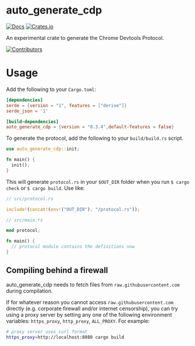 # auto_generate_cdp
[![Docs](https://docs.rs/auto_generate_cdp/badge.svg)](https://docs.rs/auto_generate_cdp)
[![Crates.io](https://img.shields.io/crates/v/auto_generate_cdp.svg?maxAge=2592000)](https://crates.io/crates/auto_generate_cdp)

An experimental crate to generate the Chrome Devtools Protocol.

[![Contributors](https://img.shields.io/github/contributors/mdrokz/auto_generate_cdp.svg)](https://github.com/mdrokz/auto_generate_cdp/graphs/contributors)

# Usage

Add the following to your `Cargo.toml`:

```toml
[dependencies]
serde = {version = "1", features = ["derive"]}
serde_json = '1'

[build-dependencies]
auto_generate_cdp = {version = "0.3.4",default-features = false}
```

To generate the protocol, add the following to your `build/build.rs` script.

```rust
use auto_generate_cdp::init;

fn main() {
  init();
}
```

This will generate `protocol.rs` in your `$OUT_DIR` folder when you run `$ cargo check` or `$ cargo build`. Use like:


```rust
// src/protocol.rs

include!(concat!(env!("OUT_DIR"), "/protocol.rs"));

```

```rust
// src/main.rs

mod protocol;

fn main() {
  // protocol module contains the definitions now
}
```

## Compiling behind a firewall

auto_generate_cdp needs to fetch files from `raw.githubusercontent.com` during compilation.

If for whatever reason you cannot access `raw.githubusercontent.com` directly
(e.g. corporate firewall and/or internet censorship), you can try using a proxy server
by setting any one of the following environment variables: `https_proxy`, `http_proxy`,
`ALL_PROXY`. For example:

```sh
# proxy server uses curl format
https_proxy=http://localhost:8080 cargo build
```
